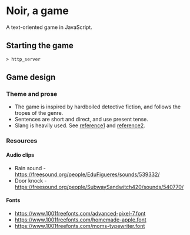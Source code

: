 # Noir, a game
A text-oriented game in JavaScript.

## Starting the game

```
> http_server
```

## Game design

### Theme and prose

- The game is inspired by hardboiled detective fiction, and follows the tropes of the genre.
- Sentences are short and direct, and use present tense.
- Slang is heavily used. See [reference1](https://www.miskatonic.org/slang.html) and [reference2](http://www.classiccrimefiction.com/hardboiled-slang.htm).

### Resources

#### Audio clips

- Rain sound - https://freesound.org/people/EduFigueres/sounds/539332/
- Door knock - https://freesound.org/people/SubwaySandwitch420/sounds/540770/

#### Fonts

- https://www.1001freefonts.com/advanced-pixel-7.font
- https://www.1001freefonts.com/homemade-apple.font
- https://www.1001freefonts.com/moms-typewriter.font
